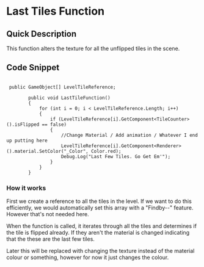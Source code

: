 Last Tiles Function
===================

## Quick Description

This function alters the texture for all the unflipped tiles in the scene.

## Code Snippet

```

 public GameObject[] LevelTileReference; 

        public void LastTileFunction()
        {
            for (int i = 0; i < LevelTileReference.Length; i++)
            {
                if (LevelTileReference[i].GetComponent<TileCounter>().isFlipped == false)
                {
                    //Change Material / Add animation / Whatever I end up putting here
                    LevelTileReference[i].GetComponent<Renderer>().material.SetColor("_Color", Color.red); 
                    Debug.Log("Last Few Tiles. Go Get Em'");
                }
            }
        }

```

### How it works

First we create a reference to all the tiles in the level. If we want to do this efficiently, we would automatically set this array with a "Findby--" feature. However that's not needed here.

When the function is called, it iterates through all the tiles and determines if the tile is flipped already. If they aren't the material is changed indicating that the these are the last few tiles.

Later this will be replaced with changing the texture instead of the material colour or something, however for now it just changes the colour.